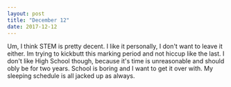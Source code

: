 ```yaml
---
layout: post
title: "December 12"
date: 2017-12-12
---
```

Um, I think STEM is pretty decent. I like it personally, I don't want to leave it either. Im trying to kickbutt this marking period and not hiccup like the last. 
I don't like High School though, because it's time is unreasonable and should obly be for two years. School is boring and I want to get it over with. My sleeping schedule is all jacked up as always. 
